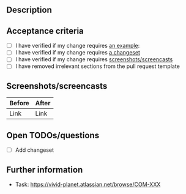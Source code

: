 ## Description

## Acceptance criteria

-   [ ] I have verified if my change requires [an example](https://github.com/vivid-planet/comet/blob/HEAD/CONTRIBUTING.md#example): <!-- Unit test | Demo | Development story | No example needed --->
-   [ ] I have verified if my change requires [a changeset](https://github.com/vivid-planet/comet/blob/HEAD/CONTRIBUTING.md#changeset)
-   [ ] I have verified if my change requires [screenshots/screencasts](https://github.com/vivid-planet/comet/blob/HEAD/CONTRIBUTING.md#screenshotsscreencasts)
-   [ ] I have removed irrelevant sections from the pull request template

## Screenshots/screencasts

| Before | After |
| ------ | ----- |
| Link   | Link  |

## Open TODOs/questions

-   [ ] Add changeset

## Further information

-   Task: https://vivid-planet.atlassian.net/browse/COM-XXX

